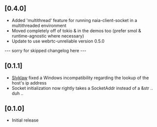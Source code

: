 
## [0.4.0]
- Added 'multithread' feature for running naia-client-socket in a multithreaded environment
- Moved completely off of tokio & in the demos too (prefer smol & runtime-agnostic where necessary)
- Update to use webrtc-unreliable version 0.5.0

--- sorry for skipped changelog here ---

## [0.1.1]
- [Slyklaw](https://github.com/Slyklaw) fixed a Windows incompatibility regarding the lookup of the host's ip address
- Socket initialization now rightly takes a SocketAddr instead of a &str .. duh ..

## [0.1.0]
- Initial release